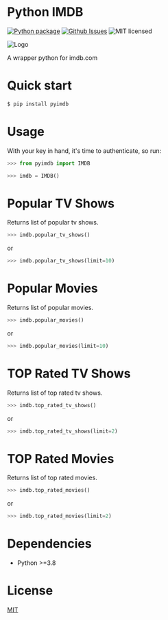 # Python IMDB

[![Python package](https://github.com/hudsonbrendon/pyimdb/actions/workflows/python-package.yml/badge.svg)](https://github.com/hudsonbrendon/pyimdb/actions/workflows/python-package.yml)
[![Github Issues](http://img.shields.io/github/issues/hudsonbrendon/pyimdb.svg?style=flat)](https://github.com/hudsonbrendon/pyimdb/issues?sort=updated&state=open)
![MIT licensed](https://img.shields.io/badge/license-MIT-blue.svg)

![Logo](https://static.amazon.jobs/teams/53/images/IMDb_Header_Page.jpg?1501027252)

A wrapper python for imdb.com

# Quick start

```bash
$ pip install pyimdb
```

# Usage

With your key in hand, it's time to authenticate, so run:

```python
>>> from pyimdb import IMDB

>>> imdb = IMDB()
```

# Popular TV Shows

Returns list of popular tv shows.

```python
>>> imdb.popular_tv_shows()
```
or

```python
>>> imdb.popular_tv_shows(limit=10)
```

# Popular Movies

Returns list of popular movies.

```python
>>> imdb.popular_movies()
```
or

```python
>>> imdb.popular_movies(limit=10)
```

# TOP Rated TV Shows

Returns list of top rated tv shows.

```python
>>> imdb.top_rated_tv_shows()
```
or

```python
>>> imdb.top_rated_tv_shows(limit=2)
```

# TOP Rated Movies

Returns list of top rated movies.

```python
>>> imdb.top_rated_movies()
```
or

```python
>>> imdb.top_rated_movies(limit=2)
```

# Dependencies

- Python >=3.8

# License

[MIT](http://en.wikipedia.org/wiki/MIT_License)
